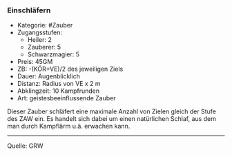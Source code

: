 ### Einschläfern

- Kategorie: #Zauber
- Zugangsstufen:
  - Heiler: 2
  - Zauberer: 5
  - Schwarzmagier: 5
- Preis: 45GM
- ZB: -(KÖR+VE)/2 des jeweiligen Ziels
- Dauer: Augenblicklich
- Distanz: Radius von VE x 2 m
- Abklingzeit: 10 Kampfrunden
- Art: geistesbeeinflussende Zauber

Dieser Zauber schläfert eine maximale Anzahl von Zielen gleich der Stufe des ZAW ein. Es handelt sich dabei um einen natürlichen Schlaf, aus dem man durch Kampflärm u.ä. erwachen kann.

---

Quelle: GRW
